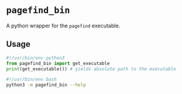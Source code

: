 <!-- Note: this is a template file that is used for both pagefind_bin and pagefind_python_extended. All occurrences of `pagefind_bin` will be replaced with the actual package name -->
# `pagefind_bin`
A python wrapper for the `pagefind` executable.

## Usage

```py
#!/usr/bin/env python3
from pagefind_bin import get_executable
print(get_executable()) # yields absolute path to the executable
```

```sh
#!/usr/bin/env bash
python3 -m pagefind_bin --help
```
